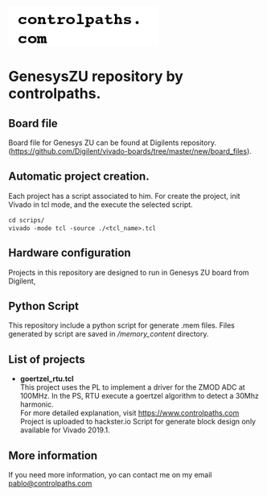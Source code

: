 ![image](doc/logo.png)
# GenesysZU repository by controlpaths.

## Board file
Board file for Genesys ZU can be found at Digilents repository. (https://github.com/Digilent/vivado-boards/tree/master/new/board_files).

## Automatic project creation.
Each project has a script associated to him. For create the project, init Vivado in tcl mode, and the execute the selected script.

```
cd scrips/
vivado -mode tcl -source ./<tcl_name>.tcl
```
## Hardware configuration
Projects in this repository are designed to run in Genesys ZU board from Digilent,


## Python Script
This repository include a python script for generate .mem files. Files generated by script are saved in */memory_content* directory.

## List of projects
- **goertzel_rtu.tcl**  
This project uses the PL to implement a driver for the ZMOD ADC at 100MHz. In the PS, RTU execute a goertzel algorithm to detect a 30Mhz harmonic.  
For more detailed explanation, visit https://www.controlpaths.com  
Project is uploaded to hackster.io
Script for generate block design only available for Vivado 2019.1.

## More information
If you need more information, yo can contact me on my email pablo@controlpaths.com
